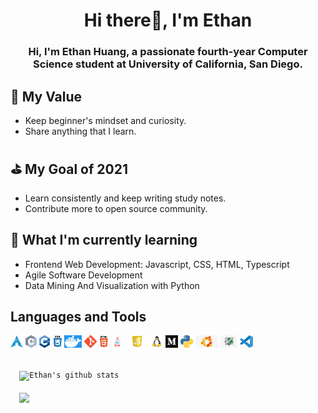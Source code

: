 <h1 align="center">Hi there👋, I'm Ethan</h1>
<h3 align="center">Hi, I'm Ethan Huang, a passionate fourth-year Computer Science student at University of California, San Diego.</h3>

## 🎈 My Value
- Keep beginner's mindset and curiosity. <br>
- Share anything that I learn.

## ⛳ My Goal of 2021
- Learn consistently and keep writing study notes. <br>
- Contribute more to open source community.

## 🧠 What I'm currently learning
- Frontend Web Development: Javascript, CSS, HTML, Typescript
- Agile Software Development
- Data Mining And Visualization with Python

## Languages and Tools
<code><img height="20" src="media/arch.png"></code>
<code><img height="20" src="media/c.png"></code>
<code><img height="20" src="media/cpp.png"></code>
<code><img height="20" src="media/css.png"></code>
<code><img height="20" src="media/docker.png"></code>
<code><img height="20" src="media/git.png"></code>
<code><img height="20" src="media/html.png"></code>
<code><img height="20" src="media/java.png"></code>
<code><img height="20" src="media/js.png"></code>
<code><img height="20" src="media/linux.png"></code>
<code><img height="20" src="media/medium.png"></code>
<code><img height="20" src="media/python.png"></code>
<code><img height="20" src="media/ubuntu.png"></code>
<code><img height="20" src="media/vim.png"></code>
<code><img height="20" src="media/vscode.png"></code>

<code>
  <img align="center" src="https://github-readme-stats.vercel.app/api?username=ethanh6&show_icons=true&include_all_commits=true&theme=vue-dark" alt="Ethan's github stats" />
</code>

<code>
  <img align="center" src="https://github-readme-stats.vercel.app/api/top-langs/?username=ethanh6&layout=compact&theme=vue-dark" />
</code>